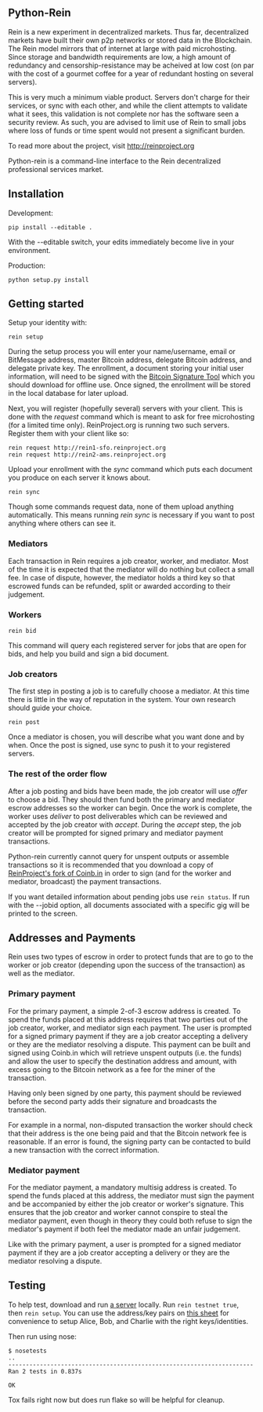 ## Python-Rein

Rein is a new experiment in decentralized markets. Thus far, decentralized markets have built their own p2p networks or stored data in the Blockchain. The Rein model mirrors that of internet at large with paid microhosting. Since storage and bandwidth requirements are low, a high amount of redundancy and censorship-resistance may be acheived at low cost (on par with the cost of a gourmet coffee for a year of redundant hosting on several servers).

This is very much a minimum viable product. Servers don't charge for their services, or sync with each other, and while the client attempts to validate what it sees, this validation is not complete nor has the software seen a security review. As such, you are advised to limit use of Rein to small jobs where loss of funds or time spent would not present a significant burden.

To read more about the project, visit http://reinproject.org

Python-rein is a command-line interface to the Rein decentralized professional services market.

## Installation

Development:

    pip install --editable .

With the --editable switch, your edits immediately become live in your environment.

Production:

    python setup.py install


## Getting started

Setup your identity with:

    rein setup

During the setup process you will enter your name/username, email or BitMessage address, master Bitcoin address, delegate Bitcoin address, and delegate private key. The enrollment, a document storing your initial user information, will need to be signed with the [Bitcoin Signature Tool](https://github.com/ReinProject/bitcoin-signature-tool) which you should download for offline use. Once signed, the enrollment will be stored in the local database for later upload.

Next, you will register (hopefully several) servers with your client. This is done with the _request_ command which is meant to ask for free microhosting (for a limited time only). ReinProject.org is running two such servers. Register them with your client like so:

    rein request http://rein1-sfo.reinproject.org
    rein request http://rein2-ams.reinproject.org

Upload your enrollment with the _sync_ command which puts each document you produce on each server it knows about.

    rein sync

Though some commands request data, none of them upload anything automatically. This means running _rein sync_ is necessary if you want to post anything where others can see it.

### Mediators

Each transaction in Rein requires a job creator, worker, and mediator. Most of the time it is expected that the mediator will do nothing but collect a small fee. In case of dispute, however, the mediator holds a third key so that escrowed funds can be refunded, split or awarded according to their judgement.

### Workers

    rein bid

This command will query each registered server for jobs that are open for bids, and help you build and sign a bid document.

### Job creators

The first step in posting a job is to carefully choose a mediator. At this time there is little in the way of reputation in the system. Your own research should guide your choice.

    rein post

Once a mediator is chosen, you will describe what you want done and by when. Once the post is signed, use sync to push it to your registered servers.

### The rest of the order flow

After a job posting and bids have been made, the job creator will use _offer_ to choose a bid. They should then fund both the primary and mediator escrow addresses so the worker can begin. Once the work is complete, the worker uses _deliver_ to post deliverables which can be reviewed and accepted by the job creator with _accept_. During the _accept_ step, the job creator will be prompted for signed primary and mediator payment transactions. 

Python-rein currently cannot query for unspent outputs or assemble transactions so it is recommended that you download a copy of [ReinProject's fork of Coinb.in](https://github.com/ReinProject/coinbin) in order to sign (and for the worker and mediator, broadcast) the payment transactions.

If you want detailed information about pending jobs use `rein status`. If run with the --jobid option, all documents associated with a specific gig will be printed to the screen.

## Addresses and Payments

Rein uses two types of escrow in order to protect funds that are to go to the worker or job creator (depending upon the success of the transaction) as well as the mediator. 

### Primary payment

For the primary payment, a simple 2-of-3 escrow address is created. To spend the funds placed at this address requires that two parties out of the job creator, worker, and mediator sign each payment. The user is prompted for a signed primary payment if they are a job creator accepting a delivery or they are the mediator resolving a dispute. This payment can be built and signed using Coinb.in which will retrieve unspent outputs (i.e. the funds) and allow the user to specify the destination address and amount, with excess going to the Bitcoin network as a fee for the miner of the transaction. 

Having only been signed by one party, this payment should be reviewed before the second party adds their signature and broadcasts the transaction.

For example in a normal, non-disputed transaction the worker should check that their address is the one being paid and that the Bitcoin network fee is reasonable. If an error is found, the signing party can be contacted to build a new transaction with the correct information.

### Mediator payment

For the mediator payment, a mandatory multisig address is created. To spend the funds placed at this address, the mediator must sign the payment and be accompanied by either the job creator or worker's signature. This ensures that the job creator and worker cannot conspire to steal the mediator payment, even though in theory they could both refuse to sign the mediator's payment if both feel the mediator made an unfair judgement.

Like with the primary payment, a user is prompted for a signed mediator payment if they are a job creator accepting a delivery or they are the mediator resolving a dispute.

## Testing

To help test, download and run [a server](https://github.com/ReinProject/causeway) locally. Run `rein testnet true`, then `rein setup`. You can use the address/key pairs on [this sheet](https://docs.google.com/spreadsheets/d/1IRDvu-24LCDOTM1B3lwW9cfQM-zSCK1eds5Sb4QhpWY/edit#gid=691104568) for convenience to setup Alice, Bob, and Charlie with the right keys/identities. 

Then run using nose:

    $ nosetests
    ..
    ----------------------------------------------------------------------
    Ran 2 tests in 0.837s

    OK

Tox fails right now but does run flake so will be helpful for cleanup.
